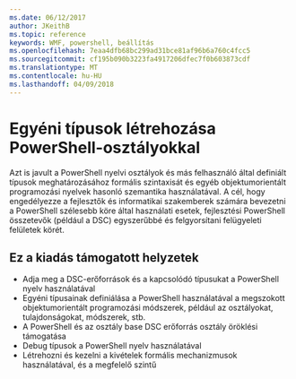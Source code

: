 ```yaml
---
ms.date: 06/12/2017
author: JKeithB
ms.topic: reference
keywords: WMF, powershell, beállítás
ms.openlocfilehash: 7eaa4dfb68bc299ad31bce81af96b6a760c4fcc5
ms.sourcegitcommit: cf195b090b3223fa4917206dfec7f0b603873cdf
ms.translationtype: MT
ms.contentlocale: hu-HU
ms.lasthandoff: 04/09/2018
---
```

# <a name="creating-custom-types-using-powershell-classes"></a>Egyéni típusok létrehozása PowerShell-osztályokkal

Azt is javult a PowerShell nyelvi osztályok és más felhasználó által definiált típusok meghatározásához formális szintaxisát és egyéb objektumorientált programozási nyelvek hasonló szemantika használatával. A cél, hogy engedélyezze a fejlesztők és informatikai szakemberek számára bevezetni a PowerShell szélesebb köre által használati esetek, fejlesztési PowerShell összetevők (például a DSC) egyszerűbbé és felgyorsítani felügyeleti felületek körét.

## <a name="supported-scenarios-in-this-release"></a>Ez a kiadás támogatott helyzetek

-   Adja meg a DSC-erőforrások és a kapcsolódó típusukat a PowerShell nyelv használatával
-   Egyéni típusainak definiálása a PowerShell használatával a megszokott objektumorientált programozási módszerek, például az osztályokat, tulajdonságokat, módszerek, stb.
-   A PowerShell és az osztály base DSC erőforrás osztály öröklési támogatása
-   Debug típusok a PowerShell nyelv használatával
-   Létrehozni és kezelni a kivételek formális mechanizmusok használatával, és a megfelelő szintű